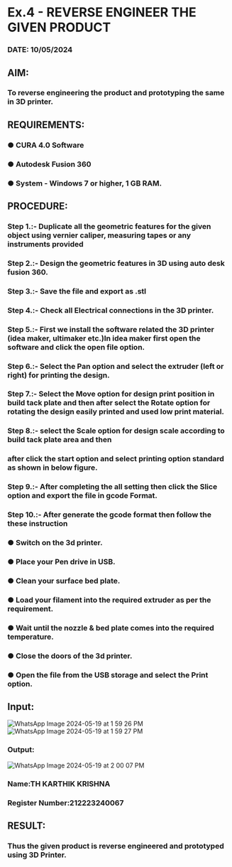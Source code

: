 # Ex.4 - REVERSE ENGINEER THE GIVEN PRODUCT

### DATE: 10/05/2024

## AIM: 
### To reverse engineering the product and prototyping the same in 3D printer.

## REQUIREMENTS:
### ●	CURA 4.0 Software
### ●	 Autodesk Fusion 360
### ●	 System - Windows 7 or higher, 1 GB RAM.

## PROCEDURE:
### Step 1.:- Duplicate all the geometric features for the given object using vernier caliper, measuring tapes or any instruments provided
### Step 2.:- Design the geometric features in 3D using auto desk fusion 360.
### Step 3.:- Save the file and export as .stl
### Step 4.:- Check all Electrical connections in the 3D printer.
### Step 5.:- First we install the software related the 3D printer (idea maker, ultimaker etc.)In idea maker first open the software and click the open file option.
### Step 6.:- Select the Pan option and select the extruder (left or right) for printing the design.
### Step 7.:- Select the Move option for design print position in build tack plate and then after select the Rotate option for rotating the design easily printed and used low print material.
### Step 8.:- select the Scale option for design scale according to build tack plate area and then
### after click the start option and select printing option standard as shown in below figure.
### Step 9.:- After completing the all setting then click the Slice option and export the file in gcode Format.
### Step 10.:- After generate the gcode format then follow the these instruction 
  ###   ●	Switch on the 3d printer.
  ###   ●	Place your Pen drive in USB.
  ###   ●	Clean your surface bed plate.
  ###   ●	Load your filament into the required extruder as per the requirement.
  ###   ●	Wait until the nozzle & bed plate comes into the required temperature.
  ###   ●	Close the doors of the 3d printer.
  ###   ●	Open the file from the USB storage and select the Print option.

## Input:
![WhatsApp Image 2024-05-19 at 1 59 26 PM](https://github.com/karthikkrishna16/Ex.-10---REVERSE-ENGINEER-THE-GIVEN-PRODUCT/assets/148514663/944c090d-acd2-4d72-8817-63599b678764)
![WhatsApp Image 2024-05-19 at 1 59 27 PM](https://github.com/karthikkrishna16/Ex.-10---REVERSE-ENGINEER-THE-GIVEN-PRODUCT/assets/148514663/86efc42e-bbaa-439b-bb9e-4202c47754b9)



### Output:
![WhatsApp Image 2024-05-19 at 2 00 07 PM](https://github.com/karthikkrishna16/Ex.-10---REVERSE-ENGINEER-THE-GIVEN-PRODUCT/assets/148514663/bb2eb737-7398-44b2-b86c-803586a229bf)




### Name:TH KARTHIK KRISHNA
### Register Number:212223240067

## RESULT:
###   Thus the given product is reverse engineered and prototyped using 3D Printer.

